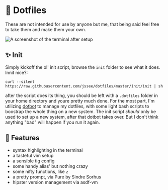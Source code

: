# 🏡 Dotfiles

These are not intended for use by anyone but me, that being said feel free to
take them and make them your own.

![A screenshot of the terminal after setup](https://imgur.com/a/hA3FR)

## ✨ Init

Simply kickoff the ol' init script, browse the `init` folder to see what it
does. Innit nice?:

```
curl --silent https://raw.githubusercontent.com/jssee/dotfiles/master/init/init | sh
```

after the script does its thing, you should be left with a `.dotfiles` folder in
your home directory and youre pretty much done. For the most part, I'm utilizing
[dotbot](https://github.com/anishathalye/dotbot) to manage my dotfiles, with
some light bash scripts to boostrap the whole thing on a new system. The init
script _should_ only be used to set up a new system, after that dotbot takes
over. But I don't think anything "bad" will happen if you run it again.

## 💅 Features

* syntax highlighting in the terminal
* a tasteful vim setup
* a sensible tig config
* some handy alias' but nothing crazy
* some nifty functions, like `z`
* a pretty prompt, via Pure by Sindre Sorhus
* hipster version management via asdf-vm
